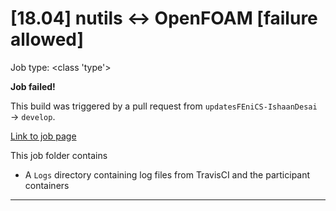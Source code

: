 # [18.04] nutils <-> OpenFOAM [failure allowed]

Job type: <class 'type'>



**Job failed!**



This build was triggered by a pull request from `updatesFEniCS-IshaanDesai` → `develop`.



[Link to job page]({[job_link]})


This job folder contains
- A `Logs` directory containing log files from TravisCI and the participant containers


---

